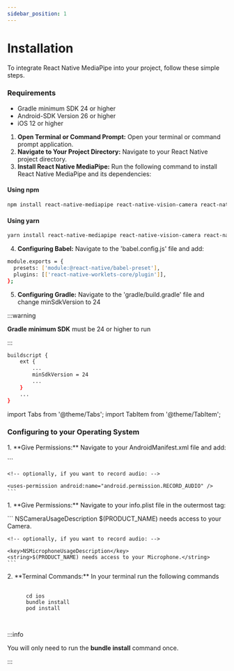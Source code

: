 ```yaml
---
sidebar_position: 1
---
```


# Installation

To integrate React Native MediaPipe into your project, follow these simple steps.

### Requirements 
- Gradle minimum SDK 24 or higher
- Android-SDK Version 26 or higher
- iOS 12 or higher

1. **Open Terminal or Command Prompt:** Open your terminal or command prompt application.
2. **Navigate to Your Project Directory:** Navigate to your React Native project directory.
3. **Install React Native MediaPipe:** Run the following command to install React Native MediaPipe and its dependencies:

#### Using npm
```bash
npm install react-native-mediapipe react-native-vision-camera react-native-worklets-core
```

#### Using yarn

```bash
yarn install react-native-mediapipe react-native-vision-camera react-native-worklets-core
```
4. **Configuring Babel:** Navigate to the 'babel.config.js' file and add:

```bash
module.exports = {
  presets: ['module:@react-native/babel-preset'],
  plugins: [['react-native-worklets-core/plugin']],
};
```
5. **Configuring Gradle:** Navigate to the 'gradle/build.gradle' file and change minSdkVersion to 24

:::warning

**Gradle minimum SDK** must be 24 or higher to run

:::

```bash
buildscript {
    ext {
        ...
        minSdkVersion = 24 
        ...
    }
    ...
}

```

import Tabs from '@theme/Tabs';
import TabItem from '@theme/TabItem';

### Configuring to your Operating System

<Tabs groupId="operating-systems">
  <TabItem value="win" label="Windows">
    <p>
      1. **Give Permissions:** Navigate to your AndroidManifest.xml file and add:
    </p>
    ```
    <uses-permission android:name="android.permission.CAMERA" />
    
    <!-- optionally, if you want to record audio: -->
    
    <uses-permission android:name="android.permission.RECORD_AUDIO" />
    ```
  </TabItem>
  <TabItem value="mac" label="macOS">
  <p>
    1. **Give Permissions:** Navigate to your info.plist file in the outermost tag:
  </p>
    ```
    <key>NSCameraUsageDescription</key>
    <string>$(PRODUCT_NAME) needs access to your Camera.</string>

    <!-- optionally, if you want to record audio: -->

    <key>NSMicrophoneUsageDescription</key>
    <string>$(PRODUCT_NAME) needs access to your Microphone.</string>
    ```
  <p>
    2. **Terminal Commands:** In your terminal run the following commands
  </p>
  <pre>
    <code>
      cd ios
      bundle install
      pod install
    </code>
  </pre>
  :::info

  You will only need to run the **bundle install** command once.

  :::
</TabItem>
</Tabs>

